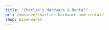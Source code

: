 ```yaml
---
title: "Charlie's Hardware & Rental"
url: /mosinee/charlies-hardware-und-rental/
shop: Eisenwaren
---
```

